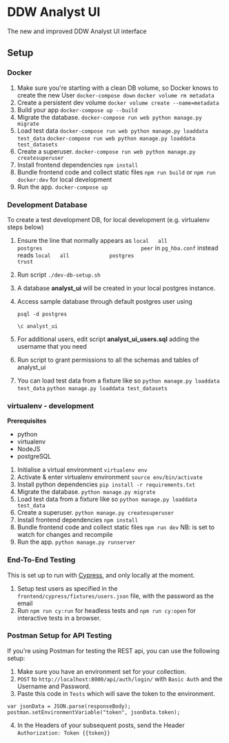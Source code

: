 # DDW Analyst UI
The new and improved DDW Analyst UI interface

## Setup


### Docker

1. Make sure you're starting with a clean DB volume, so Docker knows to create the new User `docker-compose down` `docker volume rm metadata`
2. Create a persistent dev volume `docker volume create --name=metadata`
3. Build your app `docker-compose up --build`
4. Migrate the database. `docker-compose run web python manage.py migrate`
5. Load test data `docker-compose run web python manage.py loaddata test_data` `docker-compose run web python manage.py loaddata test_datasets`
6. Create a superuser. `docker-compose run web python manage.py createsuperuser`
7. Install frontend dependencies `npm install`
8. Bundle frontend code and collect static files `npm run build` or `npm run docker:dev` for local development
9. Run the app. `docker-compose up`

### Development Database

To create a test development DB, for local development (e.g. virtualenv steps below)

1. Ensure the line that normally appears as `local   all             postgres                                peer` in `pg_hba.conf` instead reads `local   all             postgres                                trust`
2. Run script `./dev-db-setup.sh`
3. A database **analyst_ui** will be created in your local postgres instance.
4. Access sample database through default postgres user using

    `psql -d postgres`

    `\c analyst_ui`

5. For additional users, edit script **analyst_ui_users.sql** adding the username that you need
6. Run script to grant permissions to all the schemas and tables of analyst_ui
7. You can load test data from a fixture like so `python manage.py loaddata test_data` `python manage.py loaddata test_datasets`

### virtualenv - development

**Prerequisites**

  - python
  - virtualenv
  - NodeJS
  - postgreSQL

1. Initialise a virtual environment `virtualenv env`
2. Activate & enter virtualenv environment `source env/bin/activate`
3. Install python dependencies `pip install -r requirements.txt`
4. Migrate the database. `python manage.py migrate`
5. Load test data from a fixture like so `python manage.py loaddata test_data`
6. Create a superuser. `python manage.py createsuperuser`
7. Install frontend dependencies `npm install`
8. Bundle frontend code and collect static files `npm run dev` NB: is set to watch for changes and recompile
9. Run the app. `python manage.py runserver`

### End-To-End Testing

This is set up to run with [Cypress](https://www.cypress.io/), and only locally at the moment.

1. Setup test users as specified in the `frontend/cypress/fixtures/users.json` file, with the password as the email
2. Run `npm run cy:run` for headless tests and `npm run cy:open` for interactive tests in a browser.

### Postman Setup for API Testing

If you're using Postman for testing the REST api, you can use the following setup:

1. Make sure you have an environment set for your collection.
2. `POST` to `http://localhost:8000/api/auth/login/` with `Basic Auth` and the Username and Password.
3. Paste this code in `Tests` which will save the token to the environment.
```
var jsonData = JSON.parse(responseBody);
postman.setEnvironmentVariable("token", jsonData.token);
```
4. In the Headers of your subsequent posts, send the Header `Authorization: Token {{token}}`
